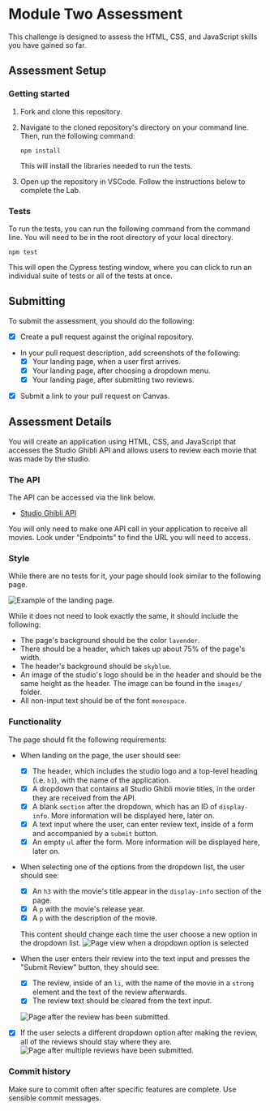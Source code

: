 # Module Two Assessment

This challenge is designed to assess the HTML, CSS, and JavaScript skills you have gained so far.

## Assessment Setup

### Getting started

1. Fork and clone this repository.

1. Navigate to the cloned repository's directory on your command line. Then, run the following command:

   ```
   npm install
   ```

   This will install the libraries needed to run the tests.

1. Open up the repository in VSCode. Follow the instructions below to complete the Lab.

### Tests

To run the tests, you can run the following command from the command line. You will need to be in the root directory of your local directory.

```
npm test
```

This will open the Cypress testing window, where you can click to run an individual suite of tests or all of the tests at once.

## Submitting

To submit the assessment, you should do the following:

- [x] Create a pull request against the original repository.
- In your pull request description, add screenshots of the following:
  - [x] Your landing page, when a user first arrives.
  - [x] Your landing page, after choosing a dropdown menu.
  - [x] Your landing page, after submitting two reviews.
- [x] Submit a link to your pull request on Canvas.

## Assessment Details

You will create an application using HTML, CSS, and JavaScript that accesses the Studio Ghibli API and allows users to review each movie that was made by the studio.

### The API

The API can be accessed via the link below.

- [Studio Ghibli API](https://ghibliapi.herokuapp.com)

You will only need to make one API call in your application to receive all movies. Look under "Endpoints" to find the URL you will need to access.

### Style

While there are no tests for it, your page should look similar to the following page.

![Example of the landing page.](./images/readme/landing.png)

While it does not need to look exactly the same, it should include the following:

- The page's background should be the color `lavender`.
- There should be a header, which takes up about 75% of the page's width.
- The header's background should be `skyblue`.
- An image of the studio's logo should be in the header and should be the same height as the header. The image can be found in the `images/` folder.
- All non-input text should be of the font `monospace`.

### Functionality

The page should fit the following requirements:

- When landing on the page, the user should see:

  - [x] The header, which includes the studio logo and a top-level heading (i.e. `h1`), with the name of the application.
  - [x] A dropdown that contains all Studio Ghibli movie titles, in the order they are received from the API.
  - [x] A blank `section` after the dropdown, which has an ID of `display-info`. More information will be displayed here, later on.
  - [x] A text input where the user, can enter review text, inside of a form and accompanied by a `submit` button.
  - [x] An empty `ul` after the form. More information will be displayed here, later on.

- When selecting one of the options from the dropdown list, the user should see:

  - [x] An `h3` with the movie's title appear in the `display-info` section of the page.
  - [x] A `p` with the movie's release year.
  - [x] A `p` with the description of the movie.

  This content should change each time the user choose a new option in the dropdown list.
  ![Page view when a dropdown option is selected](./images/readme/show.png)

- When the user enters their review into the text input and presses the "Submit Review" button, they should see:

  - [x] The review, inside of an `li`, with the name of the movie in a `strong` element and the text of the review afterwards.
  - [x] The review text should be cleared from the text input.

  ![Page after the review has been submitted.](./images/readme/submit-review.png)

- [x] If the user selects a different dropdown option after making the review, all of the reviews should stay where they are.
      ![Page after multiple reviews have been submitted.](./images/readme/multi-review.png)

### Commit history

Make sure to commit often after specific features are complete. Use sensible commit messages.
